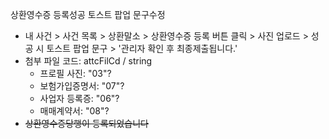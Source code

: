 상환영수증 등록성공 토스트 팝업 문구수정
- 내 사건 > 사건 목록 > 상환말소 > 상환영수증 등록 버튼 클릭 > 사진 업로드 > 성공 시 토스트 팝업 문구 > '관리자 확인 후 최종제출됩니다.'
- 첨부 파일 코드: attcFilCd / string
	- 프로필 사진: "03"?
	- 보험가입증명서: "07"?
	- 사업자 등록증: "06"?
	- 매매계약서: "08"?
- ~~상환영수증당행이 등록되었습니다~~